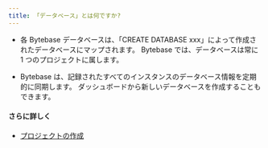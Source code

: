 ```yaml
---
title: 「データベース」とは何ですか?
---
```


- 各 Bytebase データベースは、「CREATE DATABASE xxx」によって作成されたデータベースにマップされます。 Bytebase では、データベースは常に 1 つのプロジェクトに属します。

- Bytebase は、記録されたすべてのインスタンスのデータベース情報を定期的に同期します。 ダッシュボードから新しいデータベースを作成することもできます。

#### さらに詳しく

- [プロジェクトの作成](https://www.bytebase.com/docs/get-started/step-by-step/create-a-project)
